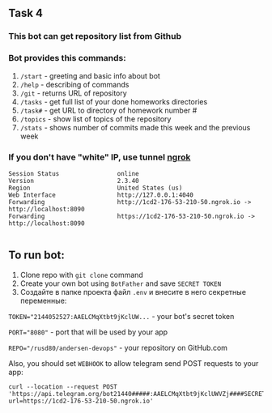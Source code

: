 ## Task 4

### This bot can get repository list from Github

### Bot provides this commands:
1. `/start` - greeting and basic info about bot
2. `/help`  - describing of commands
3. `/git`   - returns URL of repository
4. `/tasks` - get full list of your done homeworks directories 
5. `/task#` - get URL to directory of homework number #
6. `/topics` - show list of topics of the repository
7. `/stats` - shows number of commits made this week and the previous week

### If you don't have "white" IP, use tunnel [ngrok](https://ngrok.com/)
```
Session Status                online                                                             
Version                       2.3.40                                                             
Region                        United States (us)                                                 
Web Interface                 http://127.0.0.1:4040                                              
Forwarding                    http://1cd2-176-53-210-50.ngrok.io -> http://localhost:8090        
Forwarding                    https://1cd2-176-53-210-50.ngrok.io -> http://localhost:8090       
                                                                  
```
## To run bot:
1. Clone repo with `git clone` command 
2. Create your own bot using `BotFather` and save `SECRET TOKEN`
3. Создайте в папке проекта файл `.env` и внесите в него секретные переменные:

`TOKEN="2144052527:AAELCMqXtbt9jKclUW...` - your bot's secret token

`PORT="8080"` - port that will be used by your app

`REPO="/rusd80/andersen-devops"` - your repository on GitHub.com

Also, you should set `WEBHOOK` to allow telegram send POST requests to your app:
```
curl --location --request POST 'https://api.telegram.org/bot21440#####:AAELCMqXtbt9jKclUWVZj####SECRET####/setWebhook?url=https://1cd2-176-53-210-50.ngrok.io'
```
